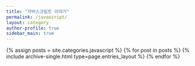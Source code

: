 ```yaml
---
title: "자바스크립트 이야기"
permalink: /javascript/
layout: category
author-profile: true
sidebar_main: true
---
```


{% assign posts = site.categories.javascript %}
{% for post in posts %} {% include archive-single.html type=page.entries_layout %} {% endfor %}
